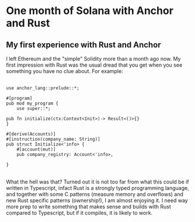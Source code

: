 # One month of Solana with Anchor and Rust

## My first experience with Rust and Anchor

I left Ethereum and the "simple" Solidity more than a month ago now. My first impression with Rust was the usual dread that you get when you see something you have no clue about. For example:
<br />
<br />

```
use anchor_lang::prelude::*;

#[program]
pub mod my_program {
    use super::*;

pub fn initialize(ctx:Context<Init>)-> Result<()>{}
}

#[derive(Accounts)]
#[instruction(company_name: String)]
pub struct Initialize<'info> {
    #[account(mut)]
    pub company_registry: Account<'info>,

}
```

<br />
What the hell was that?
Turned out it is not too far from what this could be if written in Typescript, infact Rust is a strongly typed programming language, and together with some C patterns (measure memory and overflows) and new Rust specific patterns (ownership!), I am almost enjoying it.
I need way more prep to write something that makes sense and builds with Rust compared to Typescript, but if it compiles, it is likely to work.
